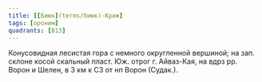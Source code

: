 ```yaml
---
title: [[Биюк](terms/биюк)-Криж]
tags: [ороним]
quadrants: [В13]
---
```


Конусовидная лесистая гора с немного округленной вершиной; на зап. склоне косой
скальный пласт. Юж. отрог г. Айваз-Кая, на вдрз рр. Ворон и Шелен, в 3 км к СЗ
от нп Ворон (Судак.).
